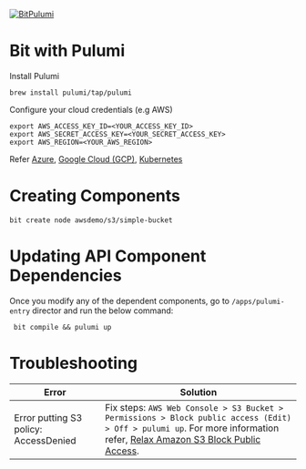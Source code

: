 [![BitPulumi](https://img.shields.io/badge/Bit-@bitpulumi-2C00C3)](https://bit.cloud/bitpulumi)
# Bit with Pulumi

Install Pulumi
```
brew install pulumi/tap/pulumi
```

Configure your cloud credentials (e.g AWS)

```
export AWS_ACCESS_KEY_ID=<YOUR_ACCESS_KEY_ID>
export AWS_SECRET_ACCESS_KEY=<YOUR_SECRET_ACCESS_KEY>
export AWS_REGION=<YOUR_AWS_REGION>
```

Refer [Azure](https://www.pulumi.com/registry/packages/azure/installation-configuration/), [Google Cloud (GCP)](https://www.pulumi.com/registry/packages/gcp/installation-configuration/), [Kubernetes](https://www.pulumi.com/registry/packages/kubernetes/installation-configuration/)

# Creating Components

```
bit create node awsdemo/s3/simple-bucket
```

# Updating API Component Dependencies

Once you modify any of the dependent components, go to `/apps/pulumi-entry` director and run the below command:

```
 bit compile && pulumi up
```

# Troubleshooting

| Error                                   | Solution                                                                                                                                                         |
|-----------------------------------------|-----------------------------------------------------------------------------------------------------------------------------------------------------------------|
| Error putting S3 policy: AccessDenied | Fix steps: `AWS Web Console > S3 Bucket > Permissions > Block public access (Edit) > Off > pulumi up`. For more information refer, [Relax Amazon S3 Block Public Access](https://aws.amazon.com/blogs/aws/amazon-s3-block-public-access-another-layer-of-protection-for-your-accounts-and-buckets/). |
